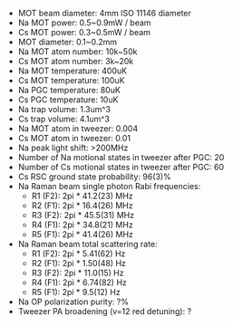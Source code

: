 * MOT beam diameter: 4mm ISO 11146 diameter
* Na MOT power: 0.5~0.9mW / beam
* Cs MOT power: 0.3~0.5mW / beam
* MOT diameter: 0.1~0.2mm
* Na MOT atom number: 10k~50k
* Cs MOT atom number: 3k~20k
* Na MOT temperature: 400uK
* Cs MOT temperature: 100uK
* Na PGC temperature: 80uK
* Cs PGC temperature: 10uK
* Na trap volume: 1.3um^3
* Cs trap volume: 4.1um^3
* Na MOT atom in tweezer: 0.004
* Cs MOT atom in tweezer: 0.01
* Na peak light shift: >200MHz
* Number of Na motional states in tweezer after PGC: 20
* Number of Cs motional states in tweezer after PGC: 60
* Cs RSC ground state probability: 96(3)%
* Na Raman beam single photon Rabi frequencies:
    * R1 (F2): 2pi * 41.2(23) MHz
    * R2 (F1): 2pi * 16.4(26) MHz
    * R3 (F2): 2pi * 45.5(31) MHz
    * R4 (F1): 2pi * 34.8(21) MHz
    * R5 (F1): 2pi * 41.4(26) MHz
* Na Raman beam total scattering rate:
    * R1 (F2): 2pi * 5.41(62) Hz
    * R2 (F1): 2pi * 1.50(48) Hz
    * R3 (F2): 2pi * 11.0(15) Hz
    * R4 (F1): 2pi * 6.74(82) Hz
    * R5 (F1): 2pi * 9.5(12) Hz
* Na OP polarization purity: ?%
* Tweezer PA broadening (v=12 red detuning): ?
